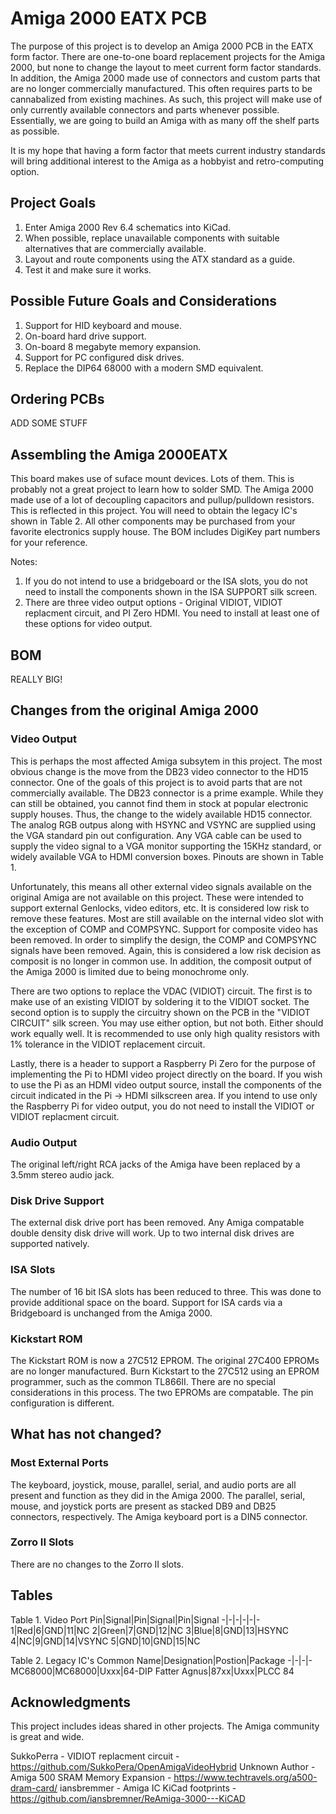 # Amiga 2000 EATX PCB
The purpose of this project is to develop an Amiga 2000 PCB in the EATX form factor. There are one-to-one board replacement projects for the Amiga 2000, but none to change the layout to meet current form factor standards. In addition, the Amiga 2000 made use of connectors and custom parts that are no longer commercially manufactured. This often requires parts to be cannabalized from existing machines. As such, this project will make use of only currently available connectors and parts whenever possible. Essentially, we are going to build an Amiga with as many off the shelf parts as possible.

It is my hope that having a form factor that meets current industry standards will bring additional interest to the Amiga as a hobbyist and retro-computing option.

## Project Goals
1. Enter Amiga 2000 Rev 6.4 schematics into KiCad.
2. When possible, replace unavailable components with suitable alternatives that are commercially available.
3. Layout and route components using the ATX standard as a guide.
4. Test it and make sure it works.

## Possible Future Goals and Considerations
1. Support for HID keyboard and mouse.
2. On-board hard drive support.
3. On-board 8 megabyte memory expansion.
4. Support for PC configured disk drives.
5. Replace the DIP64 68000 with a modern SMD equivalent.

## Ordering PCBs
ADD SOME STUFF

## Assembling the Amiga 2000EATX
This board makes use of suface mount devices. Lots of them. This is probably not a great project to learn how to solder SMD. The Amiga 2000 made use of a lot of decoupling capacitors and pullup/pulldown resistors. This is reflected in this project. You will need to obtain the legacy IC's shown in Table 2. All other components may be purchased from your favorite electronics supply house. The BOM includes DigiKey part numbers for your reference.

Notes:
1. If you do not intend to use a bridgeboard or the ISA slots, you do not need to install the components shown in the ISA SUPPORT silk screen.
2. There are three video output options - Original VIDIOT, VIDIOT replacment circuit, and PI Zero HDMI. You need to install at least one of these options for video output.

## BOM
REALLY BIG!

## Changes from the original Amiga 2000
### Video Output
This is perhaps the most affected Amiga subsytem in this project. The most obvious change is the move from the DB23 video connector to the HD15 connector. One of the goals of this project is to avoid parts that are not commercially available. The DB23 connector is a prime example. While they can still be obtained, you cannot find them in stock at popular electronic supply houses. Thus, the change to the widely available HD15 connector. The analog RGB outpus along with HSYNC and VSYNC are supplied using the VGA standard pin out configuration. Any VGA cable can be used to supply the video signal to a VGA monitor supporting the 15KHz standard, or widely available VGA to HDMI conversion boxes. Pinouts are shown in Table 1.

Unfortunately, this means all other external video signals available on the original Amiga are not available on this project. These were intended to support external Genlocks, video editors, etc. It is considered low risk to remove these features. Most are still available on the internal video slot with the exception of COMP and COMPSYNC. Support for composite video has been removed. In order to simplify the design, the COMP and COMPSYNC signals have been removed. Again, this is considered a low risk decision as composit is no longer in common use. In addition, the composit output of the Amiga 2000 is limited due to being monochrome only.

There are two options to replace the VDAC (VIDIOT) circuit. The first is to make use of an existing VIDIOT by soldering it to the VIDIOT socket. The second option is to supply the circuitry shown on the PCB in the "VIDIOT CIRCUIT" silk screen. You may use either option, but not both. Either should work equally well. It is recommended to use only high quality resistors with 1% tolerance in the VIDIOT replacement circuit.

Lastly, there is a header to support a Raspberry Pi Zero for the purpose of implementing the Pi to HDMI video project directly on the board. If you wish to use the Pi as an HDMI video output source, install the components of the circuit indicated in the Pi -> HDMI silkscreen area. If you intend to use only the Raspberry Pi for video output, you do not need to install the VIDIOT or VIDIOT replacment circuit.

### Audio Output
The original left/right RCA jacks of the Amiga have been replaced by a 3.5mm stereo audio jack.

### Disk Drive Support
The external disk drive port has been removed. Any Amiga compatable double density disk drive will work. Up to two internal disk drives are supported natively. 

### ISA Slots
The number of 16 bit ISA slots has been reduced to three. This was done to provide additional space on the board. Support for ISA cards via a Bridgeboard is unchanged from the Amiga 2000. 

### Kickstart ROM
The Kickstart ROM is now a 27C512 EPROM. The original 27C400 EPROMs are no longer manufactured. Burn Kickstart to the 27C512 using an EPROM programmer, such as the common TL866II. There are no special considerations in this process. The two EPROMs are compatable. The pin configuration is different.

## What has not changed?
### Most External Ports
The keyboard, joystick, mouse, parallel, serial, and audio ports are all present and function as they did in the Amiga 2000. The parallel, serial, mouse, and joystick ports are present as stacked DB9 and DB25 connectors, respectively. The Amiga keyboard port is a DIN5 connector. 

### Zorro II Slots
There are no changes to the Zorro II slots.

## Tables
Table 1. Video Port
Pin|Signal|Pin|Signal|Pin|Signal
-|-|-|-|-|-
1|Red|6|GND|11|NC
2|Green|7|GND|12|NC
3|Blue|8|GND|13|HSYNC
4|NC|9|GND|14|VSYNC
5|GND|10|GND|15|NC

Table 2. Legacy IC's
Common Name|Designation|Postion|Package
-|-|-|-
MC68000|MC68000|Uxxx|64-DIP
Fatter Agnus|87xx|Uxxx|PLCC 84


## Acknowledgments
This project includes ideas shared in other projects. The Amiga community is great and wide.

SukkoPerra - VIDIOT replacment circuit - https://github.com/SukkoPera/OpenAmigaVideoHybrid
Unknown Author - Amiga 500 SRAM Memory Expansion - https://www.techtravels.org/a500-dram-card/
iansbremmer - Amiga IC KiCad footprints - https://github.com/iansbremner/ReAmiga-3000---KiCAD
